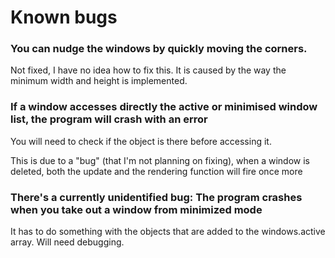 # Known bugs

### You can nudge the windows by quickly moving the corners.
  Not fixed, I have no idea how to fix this.
  It is caused by the way the minimum width and height is implemented.

### If a window accesses directly the active or minimised window list, the program will crash with an error
  You will need to check if the object is there before accessing it.

  This is due to a "bug" (that I'm not planning on fixing), when a window is deleted, both the update and the rendering function will fire once more

### There's a currently unidentified bug: The program crashes when you take out a window from minimized mode
  It has to do something with the objects that are added to the windows.active array. Will need debugging.